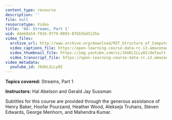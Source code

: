 ```yaml
---
content_type: resource
description: ''
file: null
resourcetype: Video
title: '6A: Streams, Part 1'
uid: 4deb9a54-f916-9779-0893-87b55bd5135a
video_files:
  archive_url: http://www.archive.org/download/MIT_Structure_of_Computer_Programs_1986/lec6a.mp4
  video_captions_file: https://open-learning-course-data-rc.s3.amazonaws.com/6-001-structure-and-interpretation-of-computer-programs-spring-2005/01d2ee2e4b2e5c3688ecc00c25719920_JkGKLILLy0I.vtt
  video_thumbnail_file: https://img.youtube.com/vi/JkGKLILLy0I/default.jpg
  video_transcript_file: https://open-learning-course-data-rc.s3.amazonaws.com/6-001-structure-and-interpretation-of-computer-programs-spring-2005/d196a566ea0e1f1ea0d866431de4560c_JkGKLILLy0I.pdf
video_metadata:
  youtube_id: JkGKLILLy0I
---
```


**Topics covered:** Streams, Part 1

**Instructors:** Hal Abelson and Gerald Jay Sussman

Subtitles for this course are provided through the generous assistance of Henry Baker, Hoofar Pourzand, Heather Wood, Aleksejs Truhans, Steven Edwards, George Menhorn, and Mahendra Kumar.